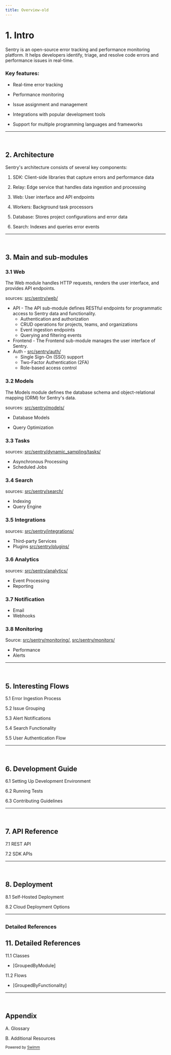 ```yaml
---
title: Overview-old
---
```

# 1\. Intro

Sentry is an open-source error tracking and performance monitoring platform. It helps developers identify, triage, and resolve code errors and performance issues in real-time.

### Key features:

- Real-time error tracking

- Performance monitoring

- Issue assignment and management

- Integrations with popular development tools

- Support for multiple programming languages and frameworks

---

&nbsp;

## 2\. Architecture

Sentry's architecture consists of several key components:

1. SDK: Client-side libraries that capture errors and performance data

2. Relay: Edge service that handles data ingestion and processing

3. Web: User interface and API endpoints

4. Workers: Background task processors

5. Database: Stores project configurations and error data

6. Search: Indexes and queries error events

---

&nbsp;

## 3\. Main and sub-modules

### 3.1 Web&nbsp;

The Web module handles HTTP requests, renders the user interface, and provides API endpoints.

sources: <SwmPath>[src/sentry/web/](/src/sentry/web/)</SwmPath>

- API - The API sub-module defines RESTful endpoints for programmatic access to Sentry data and functionality.&nbsp;
  - Authentication and authorization
  - CRUD operations for projects, teams, and organizations
  - Event ingestion endpoints
  - Querying and filtering events
- Frontend - The Frontend sub-module manages the user interface of Sentry.
- Auth - <SwmPath>[src/sentry/auth/](/src/sentry/auth/)</SwmPath>
  - Single Sign-On (SSO) support
  - Two-Factor Authentication (2FA)
  - Role-based access control

### 3.2 Models&nbsp;

The Models module defines the database schema and object-relational mapping (ORM) for Sentry's data.

sources: <SwmPath>[src/sentry/models/](/src/sentry/models/)</SwmPath>&nbsp;

- Database Models&nbsp;


- Query Optimization

### 3.3 Tasks&nbsp;

sources: <SwmPath>[src/sentry/dynamic_sampling/tasks/](/src/sentry/dynamic_sampling/tasks/)</SwmPath>

- Asynchronous Processing&nbsp;
- Scheduled Jobs

### 3.4 Search&nbsp;

sources: <SwmPath>[src/sentry/search/](/src/sentry/search/)</SwmPath>

- Indexing&nbsp;
- Query Engine

### 3.5 Integrations&nbsp;

sources: <SwmPath>[src/sentry/integrations/](/src/sentry/integrations/)</SwmPath>

- Third-party Services&nbsp;
- Plugins <SwmPath>[src/sentry/plugins/](/src/sentry/plugins/)</SwmPath>

### 3.6 Analytics&nbsp;

sources: <SwmPath>[src/sentry/analytics/](/src/sentry/analytics/)</SwmPath>

- Event Processing&nbsp;
- Reporting

### 3.7 Notification

- Email&nbsp;
- Webhooks

### 3.8 Monitoring&nbsp;

Source: <SwmPath>[src/sentry/monitoring/](/src/sentry/monitoring/)</SwmPath>, <SwmPath>[src/sentry/monitors/](/src/sentry/monitors/)</SwmPath>

- Performance&nbsp;
- Alerts

---

&nbsp;

## 5\. Interesting Flows

5.1 Error Ingestion Process&nbsp;

5.2 Issue Grouping&nbsp;

5.3 Alert Notifications&nbsp;

5.4 Search Functionality&nbsp;

5.5 User Authentication Flow

---

&nbsp;

## 6\. Development Guide

6.1 Setting Up Development Environment&nbsp;

6.2 Running Tests&nbsp;

6.3 Contributing Guidelines

---

&nbsp;

## 7\. API Reference

7.1 REST API&nbsp;

7.2 SDK APIs

---

&nbsp;

## 8\. Deployment

8.1 Self-Hosted Deployment&nbsp;

8.2 Cloud Deployment Options

---

## 

### Detailed References

## 11\. Detailed References

11.1 Classes&nbsp;

- \[GroupedByModule\]&nbsp;

11.2 Flows

- \[GroupedByFunctionality\]

---

&nbsp;

## Appendix

A. Glossary&nbsp;

B. Additional Resources

<SwmMeta version="3.0.0" repo-id="Z2l0aHViJTNBJTNBc2VudHJ5LWNsYXVkZSUzQSUzQXNodWp1dXU=" repo-name="sentry-claude"><sup>Powered by [Swimm](https://app.swimm.io/)</sup></SwmMeta>
